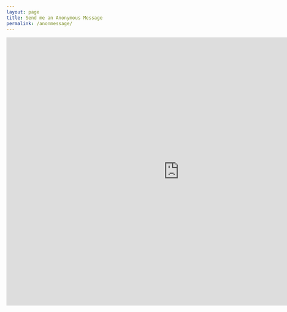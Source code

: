 ```yaml
---
layout: page
title: Send me an Anonymous Message
permalink: /anonmessage/
---
```


<iframe src="https://docs.google.com/forms/d/15qUqH-4keHS_t-2cqoQroyg8buciLIMMHSeQaOJ6VIo/viewform?embedded=true" width="900" height="700" frameborder="0" marginheight="0" marginwidth="0">Loading...</iframe>
